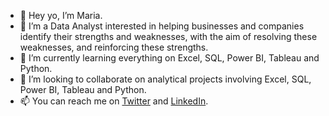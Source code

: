 - 👋 Hey yo, I’m Maria.
- 👀 I’m a Data Analyst interested in helping businesses and companies identify their strengths and weaknesses, with the aim of resolving these weaknesses, and reinforcing these strengths.
- 🌱 I’m currently learning everything on Excel, SQL, Power BI, Tableau and Python.
- 💞️ I’m looking to collaborate on analytical projects involving Excel, SQL, Power BI, Tableau and Python.
- 📫 You can reach me on [Twitter](twitter.com/the_mareeah) and [LinkedIn](linkedin.com/mwlite/in/maria-goretti-anike-290a48153).
<!---
Strano1/Strano1 is a ✨ special ✨ repository because its `README.md` (this file) appears on your GitHub profile.
You can click the Preview link to take a look at your changes.
--->

